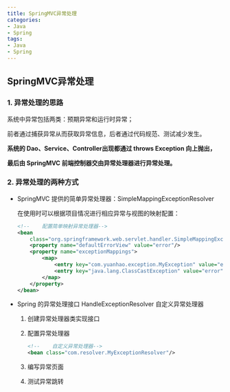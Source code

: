 ```yaml
---
title: SpringMVC异常处理
categories:
- Java
- Spring
tags:
- Java
- Spring
---
```


## SpringMVC异常处理

<!--more-->

### 1. 异常处理的思路

系统中异常包括两类：预期异常和运行时异常；

前者通过捕获异常从而获取异常信息，后者通过代码规范、测试减少发生。

**系统的 Dao、Service、Controller出现都通过 throws Exception 向上抛出，**

**最后由 SpringMVC 前端控制器交由异常处理器进行异常处理。**

### 2. 异常处理的两种方式

* SpringMVC 提供的简单异常处理器：SimpleMappingExceptionResolver

  在使用时可以根据项目情况进行相应异常与视图的映射配置：

  ```xml
  <!--    配置简单映射异常处理器-->
  <bean
      class="org.springframework.web.servlet.handler.SimpleMappingExceptionResolver">
      <property name="defaultErrorView" value="error"/>
      <property name="exceptionMappings">
          <map>
              <entry key="com.yuanhao.exception.MyException" value="error"/>
              <entry key="java.lang.ClassCastException" value="error"/>
          </map>
      </property>
  </bean>
  ```

* Spring 的异常处理接口 HandleExceptionResolver 自定义异常处理器

  1. 创建异常处理器类实现接口

  2. 配置异常处理器

     ```xml
     <!--    自定义异常处理器-->
     <bean class="com.resolver.MyExceptionResolver"/>
     ```

  3. 编写异常页面

  4. 测试异常跳转

